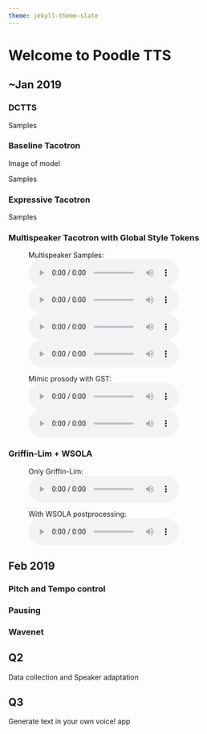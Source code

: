 ```yaml
---
theme: jekyll-theme-slate
---
```



# Welcome to Poodle TTS

## ~Jan 2019

### DCTTS

Samples

### Baseline Tacotron

Image of model

Samples

### Expressive Tacotron

Samples

### Multispeaker Tacotron with Global Style Tokens

<figure>
  <figcaption>Multispeaker Samples:</figcaption>
  <audio controls><source src="audio/GST+Multispeaker/sadder/speaker27+sadder.wav" type="audio/wav">Your browser does not support the audio element.</audio>
  <audio controls><source src="audio/GST+Multispeaker/neutral/speaker5+neutral.wav" type="audio/wav">Your browser does not support the audio element.</audio>
  <audio controls><source src="audio/GST+Multispeaker/neutral/speaker30+neutral.wav" type="audio/wav">Your browser does not support the audio element.</audio>
  <audio controls><source src="audio/GST+Multispeaker/scared/speaker13+scared.wav" type="audio/wav">Your browser does not support the audio element.</audio>
</figure>

<figure>
  <figcaption>Mimic prosody with GST:</figcaption>
  <audio controls><source src="audio/GST+Multispeaker/mimic_prosody/sadder.wav" type="audio/wav">Your browser does not support the audio element.</audio>
  <audio controls><source src="audio/GST+Multispeaker/mimic_prosody/sadder_syn.wav" type="audio/wav">Your browser does not support the audio element.</audio>
</figure>



### Griffin-Lim + WSOLA

<figure>
  <figcaption>Only Griffin-Lim:</figcaption>
  <audio controls><source src="audio/GL+WSOLA/before.wav" type="audio/wav">Your browser does not support the audio element.</audio>
</figure>

<figure>
  <figcaption>With WSOLA postprocessing:</figcaption>
  <audio controls><source src="audio/GL+WSOLA/after.wav" type="audio/wav">Your browser does not support the audio element.</audio>
</figure>

## Feb 2019

### Pitch and Tempo control

### Pausing

### Wavenet

## Q2

Data collection and Speaker adaptation

## Q3

Generate text in your own voice! app

